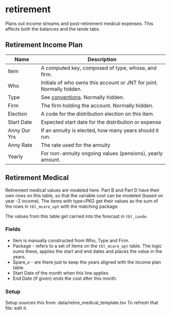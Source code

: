# retirement

Plans out income streams and post-retirement medical expenses.  This affects both the balances and the iande tabs.

## Retirement Income Plan

| Name            | Description                                                  |
| --------------- | ------------------------------------------------------------ |
|Item|A computed key, composed of type, whose, and firm.|
|Who|Initials of who owns this account or JNT for joint. Normally hidden.|
|Type|See [conventions](../fcast.md#conventions). Normally hidden.|
|Firm|The firm holding the account. Normally hidden.|
|Election|A code for the distribution election on this item.|
|Start Date|Expected start date for the distribution or expense|
|Anny Dur Yrs|If an annuity is elected, how many years should it run.|
|Anny Rate|The rate used for the annuity|
|Yearly|For non-annuity ongoing values (pensions), yearly amount.|

## Retirement Medical

Retirement medical values are modeled here. Part B and Part D have their own rows on this table, so that the variable cost can be modeled (based on year -2 income). The items with type=PKG get their values as the sum of the rows in `tbl_mcare_opt` with the matching package.

The values from this table get carried into the forecast in `tbl_iande`.

### Fields

- Item is manually constructed from Who, Type and Firm.  
- Package - refers to a set of items on the `tbl_mcare_opt` table. The logic sums these, applies the start and end dates and places the value in the years.
- Spare_x - are there just to keep the years aligned with the income plan table.
- Start Date of the month when this line applies
- End Date (if given) ends the cost after this month.

### Setup

Setup sources this from: data/retire_medical_template.tsv
To refresh that file: edit it.
